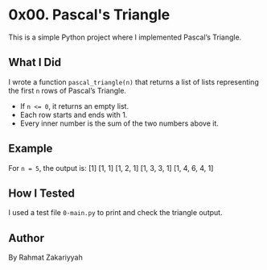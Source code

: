 # 0x00. Pascal's Triangle

This is a simple Python project where I implemented Pascal’s Triangle.

## What I Did

I wrote a function `pascal_triangle(n)` that returns a list of lists representing the first `n` rows of Pascal’s Triangle.

- If `n <= 0`, it returns an empty list.
- Each row starts and ends with 1.
- Every inner number is the sum of the two numbers above it.

## Example

For `n = 5`, the output is:
[1]
[1, 1]
[1, 2, 1]
[1, 3, 3, 1]
[1, 4, 6, 4, 1]

## How I Tested

I used a test file `0-main.py` to print and check the triangle output.

## Author

By Rahmat Zakariyyah
